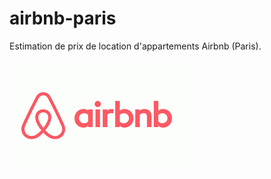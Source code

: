 # airbnb-paris
Estimation de prix de location d'appartements Airbnb (Paris).  
 
 ![airbnb](logo_airbnb.png)